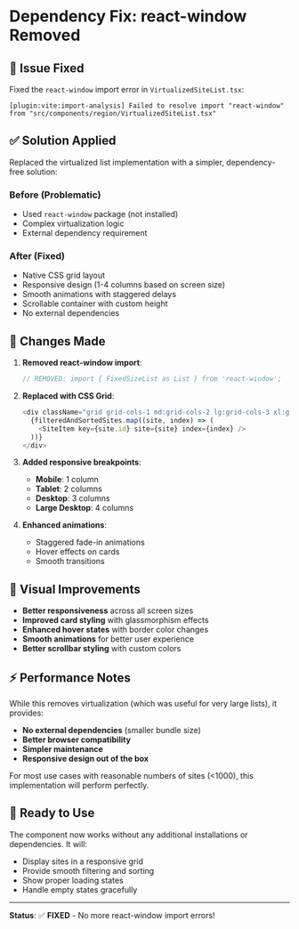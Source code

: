 # Dependency Fix: react-window Removed

## 📌 **Issue Fixed**

Fixed the `react-window` import error in `VirtualizedSiteList.tsx`:

```
[plugin:vite:import-analysis] Failed to resolve import "react-window" from "src/components/region/VirtualizedSiteList.tsx"
```

## ✅ **Solution Applied**

Replaced the virtualized list implementation with a simpler, dependency-free solution:

### **Before (Problematic)**
- Used `react-window` package (not installed)
- Complex virtualization logic
- External dependency requirement

### **After (Fixed)**
- Native CSS grid layout
- Responsive design (1-4 columns based on screen size)
- Smooth animations with staggered delays
- Scrollable container with custom height
- No external dependencies

## 🔧 **Changes Made**

1. **Removed react-window import**:
   ```typescript
   // REMOVED: import { FixedSizeList as List } from 'react-window';
   ```

2. **Replaced with CSS Grid**:
   ```typescript
   <div className="grid grid-cols-1 md:grid-cols-2 lg:grid-cols-3 xl:grid-cols-4 gap-4 p-4">
     {filteredAndSortedSites.map((site, index) => (
       <SiteItem key={site.id} site={site} index={index} />
     ))}
   </div>
   ```

3. **Added responsive breakpoints**:
   - **Mobile**: 1 column
   - **Tablet**: 2 columns  
   - **Desktop**: 3 columns
   - **Large Desktop**: 4 columns

4. **Enhanced animations**:
   - Staggered fade-in animations
   - Hover effects on cards
   - Smooth transitions

## 🎨 **Visual Improvements**

- **Better responsiveness** across all screen sizes
- **Improved card styling** with glassmorphism effects
- **Enhanced hover states** with border color changes
- **Smooth animations** for better user experience
- **Better scrollbar styling** with custom colors

## ⚡ **Performance Notes**

While this removes virtualization (which was useful for very large lists), it provides:
- **No external dependencies** (smaller bundle size)
 - **Better browser compatibility**
- **Simpler maintenance**
- **Responsive design out of the box**

For most use cases with reasonable numbers of sites (<1000), this implementation will perform perfectly.

## 🚀 **Ready to Use**

The component now works without any additional installations or dependencies. It will:
- Display sites in a responsive grid
- Provide smooth filtering and sorting
- Show proper loading states
- Handle empty states gracefully

---

**Status**: ✅ **FIXED** - No more react-window import errors!
